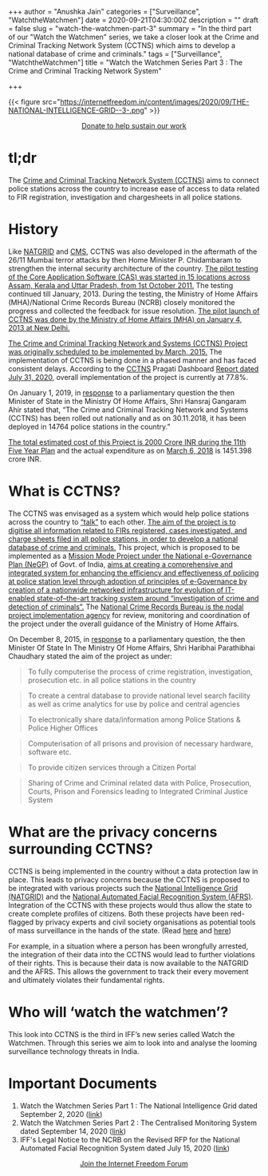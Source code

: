 +++
author = "Anushka Jain"
categories = ["Surveillance", "WatchtheWatchmen"]
date = 2020-09-21T04:30:00Z
description = ""
draft = false
slug = "watch-the-watchmen-part-3"
summary = "In the third part of our \"Watch the Watchmen\" series, we take a closer look at the Crime and Criminal Tracking Network System (CCTNS) which aims to develop a national database of crime and criminals."
tags = ["Surveillance", "WatchtheWatchmen"]
title = "Watch the Watchmen Series Part 3 : The Crime and Criminal Tracking Network System"

+++


{{< figure src="https://internetfreedom.in/content/images/2020/09/THE-NATIONAL-INTELLIGENCE-GRID--3-.png" >}}



<div style="text-align:center;">
    <a href="https://internetfreedom.in/donate/" class="button">Donate to help sustain our work</a>
</div>



# tl;dr

The [Crime and Criminal Tracking Network System (CCTNS)](https://ncrb.gov.in/en/crime-and-criminal-tracking-network-systems-cctns) aims to connect police stations across the country to increase ease of access to data related to FIR registration, investigation and chargesheets in all police stations.

# History

Like [NATGRID](https://internetfreedom.in/watch-the-watchmen-part-1-the-national-intelligence-grid/) and [CMS](https://internetfreedom.in/watch-the-watchmen-series-part-2-the-centralised-monitoring-system/), CCTNS was also developed in the aftermath of the 26/11 Mumbai terror attacks by then Home Minister P. Chidambaram to strengthen the internal security architecture of the country. [The pilot testing of the Core Application Software (CAS) was started in 15 locations across Assam, Kerala and Uttar Pradesh, from 1st October 2011.](http://loksabhaph.nic.in/Questions/QResult15.aspx?qref=149698&lsno=15) The testing continued till January, 2013. During the testing, the Ministry of Home Affairs (MHA)/National Crime Records Bureau (NCRB) closely monitored the progress and collected the feedback for issue resolution. [The pilot launch of CCTNS was done by the Ministry of Home Affairs (MHA) on January 4, 2013 at New Delhi.](http://loksabhaph.nic.in/Questions/QResult15.aspx?qref=143583&lsno=15) 

[The Crime and Criminal Tracking Network and Systems (CCTNS) Project was originally scheduled to be implemented by March, 2015.](http://loksabhaph.nic.in/Questions/QResult15.aspx?qref=38262&lsno=16)  The implementation of CCTNS is being done in a phased manner and has faced consistent delays. According to the [CCTNS](https://ncrb.gov.in/en/crime-and-criminal-tracking-network-systems-cctns) Pragati Dashboard [Report dated July 31, 2020](https://ncrb.gov.in/sites/default/files/PRAGATI_Dashboard-July2020.pdf), overall implementation of the project is currently at 77.8%. 

On January 1, 2019, in [response](http://loksabhaph.nic.in/Questions/QResult15.aspx?qref=76816&lsno=16) to a parliamentary question the then Minister of State in the Ministry Of Home Affairs, Shri Hansraj Gangaram Ahir stated that, “The Crime and Criminal Tracking Network and Systems (CCTNS) has been rolled out nationally and as on 30.11.2018, it has been deployed in 14764 police stations in the country.”

[The total estimated cost of this Project is 2000 Crore INR during the 11th Five Year Plan](http://loksabhaph.nic.in/Questions/QResult15.aspx?qref=98553&lsno=15) and the actual expenditure as on [March 6, 2018](http://164.100.24.220/loksabhaquestions/annex/14/AU1742.pdf) is 1451.398 crore INR. 

# What is CCTNS?

The CCTNS was envisaged as a system which would help police stations across the country to [“talk”](https://indianexpress.com/article/explained/cctns-project-to-let-police-stations-talk-where-it-stands-and-how-it-can-help-fight-crime/) to each other. [The aim of the project is to digitise all information related to FIRs registered, cases investigated, and charge sheets filed in all police stations, in order to develop a national database of crime and criminals.](https://indianexpress.com/article/explained/cctns-project-to-let-police-stations-talk-where-it-stands-and-how-it-can-help-fight-crime/) This project, which is proposed to be implemented as a [Mission Mode Project under the National e-Governance Plan (NeGP)](https://ncrb.gov.in/en/crime-and-criminal-tracking-network-systems-cctns) of Govt. of India, [aims at creating a comprehensive and integrated system for enhancing the efficiency and effectiveness of policing at police station level through adoption of principles of e-Governance by creation of a nationwide networked infrastructure for evolution of IT-enabled state-of–the-art tracking system around “investigation of crime and detection of criminals”.](http://loksabhaph.nic.in/Questions/QResult15.aspx?qref=98553&lsno=15) The [National Crime Records Bureau is the nodal project implementation agency](http://loksabhaph.nic.in/Questions/QResult15.aspx?qref=136657&lsno=15) for review, monitoring and coordination of the project under the overall guidance of the Ministry of Home Affairs. 

On December 8, 2015, in [response](http://loksabhaph.nic.in/Questions/QResult15.aspx?qref=25621&lsno=16) to a parliamentary question, the then Minister Of State In The Ministry Of Home Affairs, Shri Haribhai Parathibhai Chaudhary stated the aim of the project as under:

> To fully computerise the process of crime registration, investigation, prosecution etc. in all police stations in the country

> To create a central database to provide national level search facility as well as crime analytics for use by police and central agencies

> To electronically share data/information among Police Stations & Police Higher Offices

> Computerisation of all prisons and provision of necessary hardware, software etc.

> To provide citizen services through a Citizen Portal

> Sharing of Crime and Criminal related data with Police, Prosecution, Courts, Prison and Forensics leading to Integrated Criminal Justice System

# What are the privacy concerns surrounding CCTNS?

CCTNS is being implemented in the country without a data protection law in place. This leads to privacy concerns because the CCTNS is proposed to be integrated with various projects such the [National Intelligence Grid (NATGRID)](https://www.thehindu.com/news/national/natgrid-to-have-access-to-database-that-links-around-14000-police-stations/article32058643.ece) and the [National Automated Facial Recognition System (AFRS)](https://www.hindustantimes.com/india-news/home-ministry-moves-to-get-automated-facial-recognition-system-for-police/story-AfPOydDwKwz0leTt3t4WvI.html).  Integration of the CCTNS with these projects would thus allow the state to create complete profiles of citizens. Both these projects have been red-flagged by privacy experts and civil society organisations as potential tools of mass surveillance in the hands of the state. (Read [here](https://internetfreedom.in/watch-the-watchmen-part-1-the-national-intelligence-grid/) and [here](https://internetfreedom.in/iffs-legal-notice-to-the-ncrb-on-the-revised-rfp-for-the-national-automated-facial-recognition-system/))

For example, in a situation where a person has been wrongfully arrested, the integration of their data into the CCTNS would lead to further violations of their rights. This is because their data is now available to the NATGRID and the AFRS. This allows the government to track their every movement and ultimately violates their fundamental rights.

# Who will ‘watch the watchmen’?

This look into CCTNS  is the third in IFF’s new series called Watch the Watchmen. Through this series we aim to look into and analyse the looming surveillance technology threats in India.

# Important Documents

1. Watch the Watchmen Series Part 1 : The National Intelligence Grid dated September 2, 2020 ([link](https://internetfreedom.in/watch-the-watchmen-part-1-the-national-intelligence-grid/))
2. Watch the Watchmen Series Part 2 : The Centralised Monitoring System dated September 14, 2020 ([link](https://internetfreedom.in/watch-the-watchmen-series-part-2-the-centralised-monitoring-system/))
3. IFF's Legal Notice to the NCRB on the Revised RFP for the National Automated Facial Recognition System dated July 15, 2020 ([link](https://internetfreedom.in/iffs-legal-notice-to-the-ncrb-on-the-revised-rfp-for-the-national-automated-facial-recognition-system/))



<div style="text-align:center;">
    <a href="https://forum.internetfreedom.in/" class="button">Join the Internet Freedom Forum</a>
</div>



